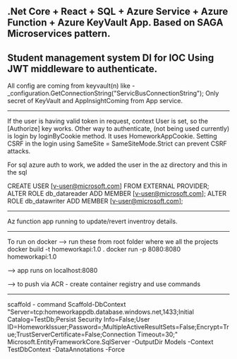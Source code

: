 **.Net Core + React + SQL + Azure Service + Azure Function + Azure KeyVault App. Based on SAGA Microservices pattern.**
---

**Student management system DI for IOC Using JWT middleware to authenticate.**
--- 
All config are coming from keyvault(n) like - _configuration.GetConnectionString("ServicBusConnectionString");
Only secret of KeyVault and AppInsightComing from App service.

---
If the user is having valid token in request, context User is set, so the [Authorize] key works. Other way to authenticate, (not being used currently) is login by loginByCookie method. It uses HomeworkAppCookie. Setting CSRF in the login using SameSite = SameSiteMode.Strict can prevent CSRF attacks.

For sql azure auth to work, we added the user in the az directory and this in the sql

CREATE USER [v-user@microsoft.com] FROM EXTERNAL PROVIDER; ALTER ROLE db_datareader ADD MEMBER [v-user@microsoft.com]; ALTER ROLE db_datawriter ADD MEMBER [v-user@microsoft.com];

 --- 
 Az function app running to update/revert inventroy details.
 
---

To run on docker --> run these from root folder where we all the projects docker build -t homeworkapi:1.0 . docker run -p 8080:8080 homeworkapi:1.0

--> app runs on localhost:8080

--> to push via ACR - create container registry and use commands

---
scaffold - command Scaffold-DbContext "Server=tcp:homeworkappdb.database.windows.net,1433;Initial Catalog=TestDb;Persist Security Info=False;User ID=HomeworkIssuer;Password=;MultipleActiveResultSets=False;Encrypt=True;TrustServerCertificate=False;Connection Timeout=30;" Microsoft.EntityFrameworkCore.SqlServer -OutputDir Models -Context TestDbContext -DataAnnotations -Force

